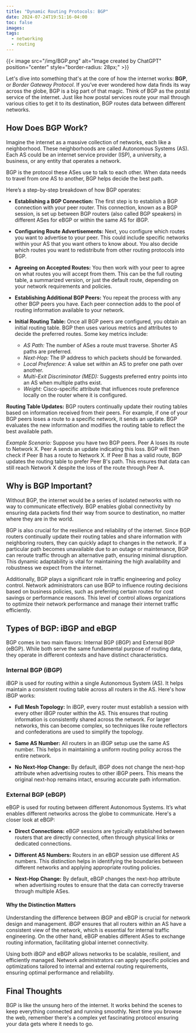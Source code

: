 ```yaml
---
title: "Dynamic Routing Protocols: BGP"
date: 2024-07-24T19:51:16-04:00
toc: false
images:
tags:
  - networking
  - routing
---
```

{{< image src="/img/BGP.png" alt="Image created by ChatGPT" position="center" style="border-radius: 28px;" >}}

Let's dive into something that's at the core of how the internet works: **BGP**, or *Border Gateway Protocol*. If you’ve ever wondered how data finds its way across the globe, BGP is a big part of that magic. Think of BGP as the postal service of the internet. Just like how postal services route your mail through various cities to get it to its destination, BGP routes data between different networks.

## How Does BGP Work?

Imagine the internet as a massive collection of networks, each like a neighborhood. These neighborhoods are called Autonomous Systems (AS). Each AS could be an internet service provider (ISP), a university, a business, or any entity that operates a network.

BGP is the protocol these ASes use to talk to each other. When data needs to travel from one AS to another, BGP helps decide the best path. 

Here’s a step-by-step breakdown of how BGP operates:

- **Establishing a BGP Connection:** The first step is to establish a BGP connection with your peer router. This connection, known as a BGP session, is set up between BGP routers (also called BGP speakers) in different ASes for eBGP or within the same AS for iBGP.

- **Configuring Route Advertisements:** Next, you configure which routes you want to advertise to your peer. This could include specific networks within your AS that you want others to know about. You also decide which routes you want to redistribute from other routing protocols into BGP.

- **Agreeing on Accepted Routes:** You then work with your peer to agree on what routes you will accept from them. This can be the full routing table, a summarized version, or just the default route, depending on your network requirements and policies.

- **Establishing Additional BGP Peers:** You repeat the process with any other BGP peers you have. Each peer connection adds to the pool of routing information available to your network.

- **Initial Routing Table:** Once all BGP peers are configured, you obtain an initial routing table. BGP then uses various metrics and attributes to decide the preferred routes. Some key metrics include:

  - *AS Path:* The number of ASes a route must traverse. Shorter AS paths are preferred.
  - *Next-Hop:* The IP address to which packets should be forwarded.
  - *Local Preference:* A value set within an AS to prefer one path over another.
  - *Multi-Exit Discriminator (MED):* Suggests preferred entry points into an AS when multiple paths exist.
  - *Weight:* Cisco-specific attribute that influences route preference locally on the router where it is configured.

**Routing Table Updates:** BGP routers continually update their routing tables based on information received from their peers. For example, if one of your BGP peers loses a route to a specific network, it sends an update. BGP evaluates the new information and modifies the routing table to reflect the best available path.

   *Example Scenario:* Suppose you have two BGP peers. Peer A loses its route to Network X. Peer A sends an update indicating this loss. BGP will then check if Peer B has a route to Network X. If Peer B has a valid route, BGP updates the routing table to prefer Peer B's path. This ensures that data can still reach Network X despite the loss of the route through Peer A.

## Why is BGP Important?

Without BGP, the internet would be a series of isolated networks with no way to communicate effectively. BGP enables global connectivity by ensuring data packets find their way from source to destination, no matter where they are in the world.

BGP is also crucial for the resilience and reliability of the internet. Since BGP routers continually update their routing tables and share information with neighboring routers, they can quickly adapt to changes in the network. If a particular path becomes unavailable due to an outage or maintenance, BGP can reroute traffic through an alternative path, ensuring minimal disruption. This dynamic adaptability is vital for maintaining the high availability and robustness we expect from the internet.

Additionally, BGP plays a significant role in traffic engineering and policy control. Network administrators can use BGP to influence routing decisions based on business policies, such as preferring certain routes for cost savings or performance reasons. This level of control allows organizations to optimize their network performance and manage their internet traffic efficiently.

## Types of BGP: iBGP and eBGP

BGP comes in two main flavors: Internal BGP (iBGP) and External BGP (eBGP). While both serve the same fundamental purpose of routing data, they operate in different contexts and have distinct characteristics.

### Internal BGP (iBGP)

iBGP is used for routing within a single Autonomous System (AS). It helps maintain a consistent routing table across all routers in the AS. Here's how iBGP works:

- **Full Mesh Topology:** In iBGP, every router must establish a session with every other iBGP router within the AS. This ensures that routing information is consistently shared across the network. For larger networks, this can become complex, so techniques like route reflectors and confederations are used to simplify the topology.

- **Same AS Number:** All routers in an iBGP setup use the same AS number. This helps in maintaining a uniform routing policy across the entire network.

- **No Next-Hop Change:** By default, iBGP does not change the next-hop attribute when advertising routes to other iBGP peers. This means the original next-hop remains intact, ensuring accurate path information.

### External BGP (eBGP)

eBGP is used for routing between different Autonomous Systems. It’s what enables different networks across the globe to communicate. Here's a closer look at eBGP:

- **Direct Connections:** eBGP sessions are typically established between routers that are directly connected, often through physical links or dedicated connections.

- **Different AS Numbers:** Routers in an eBGP session use different AS numbers. This distinction helps in identifying the boundaries between different networks and applying appropriate routing policies.

- **Next-Hop Change:** By default, eBGP changes the next-hop attribute when advertising routes to ensure that the data can correctly traverse through multiple ASes.

#### Why the Distinction Matters

Understanding the difference between iBGP and eBGP is crucial for network design and management. iBGP ensures that all routers within an AS have a consistent view of the network, which is essential for internal traffic engineering. On the other hand, eBGP enables different ASes to exchange routing information, facilitating global internet connectivity.

Using both iBGP and eBGP allows networks to be scalable, resilient, and efficiently managed. Network administrators can apply specific policies and optimizations tailored to internal and external routing requirements, ensuring optimal performance and reliability.

## Final Thoughts

BGP is like the unsung hero of the internet. It works behind the scenes to keep everything connected and running smoothly. Next time you browse the web, remember there's a complex yet fascinating protocol ensuring your data gets where it needs to go.

